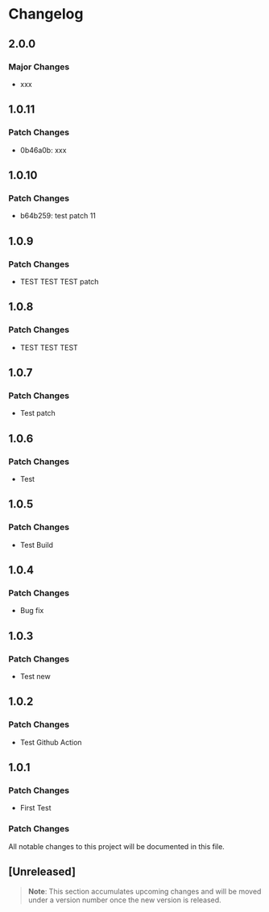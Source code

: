 # Changelog

## 2.0.0

### Major Changes

- xxx

## 1.0.11

### Patch Changes

- 0b46a0b: xxx

## 1.0.10

### Patch Changes

- b64b259: test patch 11

## 1.0.9

### Patch Changes

- TEST TEST TEST patch

## 1.0.8

### Patch Changes

- TEST TEST TEST

## 1.0.7

### Patch Changes

- Test patch

## 1.0.6

### Patch Changes

- Test

## 1.0.5

### Patch Changes

- Test Build

## 1.0.4

### Patch Changes

- Bug fix

## 1.0.3

### Patch Changes

- Test new

## 1.0.2

### Patch Changes

- Test Github Action

## 1.0.1

### Patch Changes

- First Test

### Patch Changes

All notable changes to this project will be documented in this file.

## [Unreleased]

> **Note**: This section accumulates upcoming changes and will be moved under a version number once the new version is released.
